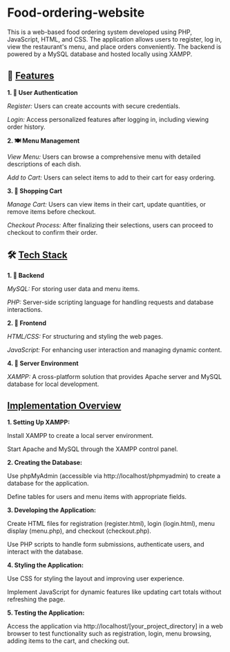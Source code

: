 # Food-ordering-website

This is a web-based food ordering system developed using PHP, JavaScript, HTML, and CSS. The application allows users to register, log in, view the restaurant's menu, and place orders conveniently. The backend is powered by a MySQL database and hosted locally using XAMPP.


## **🌟 <ins>Features</ins>**

**1. 🔐 User Authentication**

   *Register:* Users can create accounts with secure credentials.

   *Login:* Access personalized features after logging in, including viewing order history.

**2. 🍽️ Menu Management**

   *View Menu:* Users can browse a comprehensive menu with detailed descriptions of each dish.

   *Add to Cart:* Users can select items to add to their cart for easy ordering.

**3. 🛒 Shopping Cart**

   *Manage Cart:* Users can view items in their cart, update quantities, or remove items before checkout.

   *Checkout Process:* After finalizing their selections, users can proceed to checkout to confirm their order.

## 🛠️ **<ins>Tech Stack</ins>**

**1. 🔗 Backend**

  *MySQL:* For storing user data and menu items.

   *PHP:* Server-side scripting language for handling requests and database interactions.

**2. 🔗 Frontend**

   *HTML/CSS:* For structuring and styling the web pages.

   *JavaScript:* For enhancing user interaction and managing dynamic content.

**4. 🔗 Server Environment**

   *XAMPP:* A cross-platform solution that provides Apache server and MySQL database for local development.


## **<ins>Implementation Overview</ins>**

**1. Setting Up XAMPP:**

   Install XAMPP to create a local server environment.
    
   Start Apache and MySQL through the XAMPP control panel.

**2. Creating the Database:**

   Use phpMyAdmin (accessible via http://localhost/phpmyadmin) to create a database for the application.

   Define tables for users and menu items with appropriate fields.

**3. Developing the Application:**

   Create HTML files for registration (register.html), login (login.html), menu display (menu.php), and checkout (checkout.php).

   Use PHP scripts to handle form submissions, authenticate users, and interact with the database.

**4. Styling the Application:**

  Use CSS for styling the layout and improving user experience.
    
  Implement JavaScript for dynamic features like updating cart totals without refreshing the page.

**5. Testing the Application:**

  Access the application via http://localhost/[your_project_directory] in a web browser to test functionality such as registration, login, menu browsing, adding items to the cart, and checking out.
